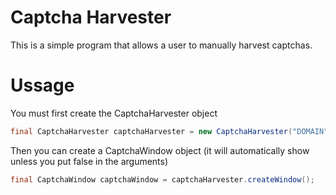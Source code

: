 # Captcha Harvester
This is a simple program that allows a user to manually harvest captchas.

# Ussage
You must first create the CaptchaHarvester object
```java
final CaptchaHarvester captchaHarvester = new CaptchaHarvester("DOMAIN", "SITE_KEY");
```

Then you can create a CaptchaWindow object (it will automatically show unless you put false in the arguments)
```java
final CaptchaWindow captchaWindow = captchaHarvester.createWindow();
```
